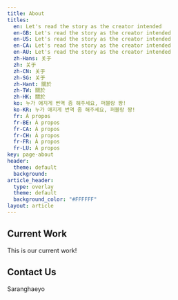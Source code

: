 ```yaml
---
title: About
titles:
  en: Let's read the story as the creator intended
  en-GB: Let's read the story as the creator intended
  en-US: Let's read the story as the creator intended
  en-CA: Let's read the story as the creator intended
  en-AU: Let's read the story as the creator intended
  zh-Hans: 关于
  zh: 关于
  zh-CN: 关于
  zh-SG: 关于
  zh-Hant: 關於
  zh-TW: 關於
  zh-HK: 關於
  ko: 누가 애지게 번역 좀 해주세요, 퍼블랑 짱!
  ko-KR: 누가 애지게 번역 좀 해주세요, 퍼블랑 짱!
  fr: À propos
  fr-BE: À propos
  fr-CA: À propos
  fr-CH: À propos
  fr-FR: À propos
  fr-LU: À propos
key: page-about
header:
  theme: default
  background: 
article_header:
  type: overlay
  theme: default
  background_color: "#FFFFFF"
layout: article
---
```


## Current Work

This is our current work!

## Contact Us

Saranghaeyo
